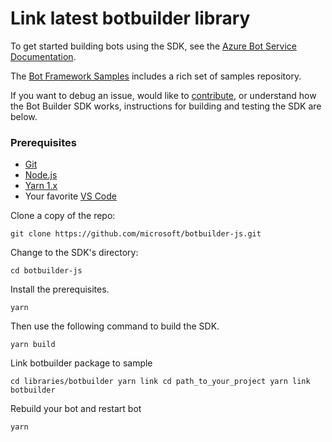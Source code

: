 # Link latest botbuilder library

To get started building bots using the SDK, see the [Azure Bot Service Documentation](https://docs.microsoft.com/en-us/azure/bot-service/?view=azure-bot-service-4.0).

The [Bot Framework Samples](https://github.com/microsoft/botbuilder-samples) includes a rich set of samples repository.

If you want to debug an issue, would like to [contribute](https://github.com//microsoft/botbuilder-js#Contributing-and-our-code-of-conduct), or understand how the Bot Builder SDK works, instructions for building and testing the SDK are below.

### [](https://github.com//microsoft/botbuilder-js#prerequisites)Prerequisites

-   [Git](https://git-scm.com/downloads)
-   [Node.js](https://nodejs.org/en/)
-   [Yarn 1.x](https://classic.yarnpkg.com/)
-   Your favorite [VS Code](https://code.visualstudio.com/)

Clone a copy of the repo:

`git clone https://github.com/microsoft/botbuilder-js.git`

Change to the SDK's directory:

`cd botbuilder-js`

Install the prerequisites.

`yarn`

Then use the following command to build the SDK.

`yarn build`

Link botbuilder package to sample

`cd libraries/botbuilder
yarn link
cd path_to_your_project
yarn link botbuilder
`

Rebuild your bot and restart bot

`yarn`